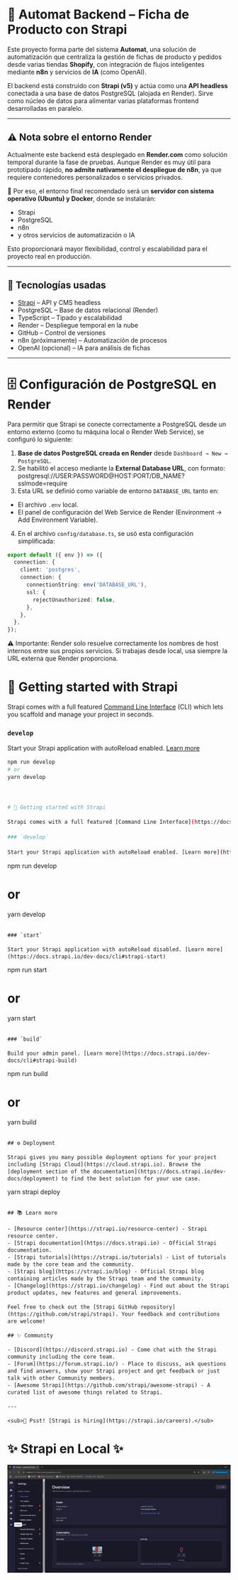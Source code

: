 # 🧠 Automat Backend – Ficha de Producto con Strapi

Este proyecto forma parte del sistema **Automat**, una solución de automatización que centraliza la gestión de fichas de producto y pedidos desde varias tiendas **Shopify**, con integración de flujos inteligentes mediante **n8n** y servicios de **IA** (como OpenAI).

El backend está construido con **Strapi (v5)** y actúa como una **API headless** conectada a una base de datos PostgreSQL (alojada en Render). Sirve como núcleo de datos para alimentar varias plataformas frontend desarrolladas en paralelo.

---

## ⚠️ Nota sobre el entorno Render

Actualmente este backend está desplegado en **Render.com** como solución temporal durante la fase de pruebas. Aunque Render es muy útil para prototipado rápido, **no admite nativamente el despliegue de n8n**, ya que requiere contenedores personalizados o servicios privados.

🧱 Por eso, el entorno final recomendado será un **servidor con sistema operativo (Ubuntu) y Docker**, donde se instalarán:
- Strapi
- PostgreSQL
- n8n
- y otros servicios de automatización o IA

Esto proporcionará mayor flexibilidad, control y escalabilidad para el proyecto real en producción.

---

## 🔗 Tecnologías usadas

- [Strapi](https://strapi.io) – API y CMS headless
- PostgreSQL – Base de datos relacional (Render)
- TypeScript – Tipado y escalabilidad
- Render – Despliegue temporal en la nube
- GitHub – Control de versiones
- n8n (próximamente) – Automatización de procesos
- OpenAI (opcional) – IA para análisis de fichas

---

# 🗄️ Configuración de PostgreSQL en Render

Para permitir que Strapi se conecte correctamente a PostgreSQL desde un entorno externo (como tu máquina local o Render Web Service), se configuró lo siguiente:

1. **Base de datos PostgreSQL creada en Render** desde `Dashboard → New → PostgreSQL`.
2. Se habilitó el acceso mediante la **External Database URL**, con formato: postgresql://USER:PASSWORD@HOST:PORT/DB_NAME?sslmode=require
3. Esta URL se definió como variable de entorno `DATABASE_URL` tanto en:
- El archivo `.env` local.
- El panel de configuración del Web Service de Render (Environment → Add Environment Variable).

4. En el archivo `config/database.ts`, se usó esta configuración simplificada:

```ts
export default ({ env }) => ({
  connection: {
    client: 'postgres',
    connection: {
      connectionString: env('DATABASE_URL'),
      ssl: {
        rejectUnauthorized: false,
      },
    },
  },
});
```

⚠️ Importante: Render solo resuelve correctamente los nombres de host internos entre sus propios servicios. Si trabajas desde local, usa siempre la URL externa que Render proporciona.


# 🚀 Getting started with Strapi

Strapi comes with a full featured [Command Line Interface](https://docs.strapi.io/dev-docs/cli) (CLI) which lets you scaffold and manage your project in seconds.

### `develop`

Start your Strapi application with autoReload enabled. [Learn more](https://docs.strapi.io/dev-docs/cli#strapi-develop)

```bash
npm run develop
# or
yarn develop



# 🚀 Getting started with Strapi

Strapi comes with a full featured [Command Line Interface](https://docs.strapi.io/dev-docs/cli) (CLI) which lets you scaffold and manage your project in seconds.

### `develop`

Start your Strapi application with autoReload enabled. [Learn more](https://docs.strapi.io/dev-docs/cli#strapi-develop)

```
npm run develop
# or
yarn develop
```

### `start`

Start your Strapi application with autoReload disabled. [Learn more](https://docs.strapi.io/dev-docs/cli#strapi-start)

```
npm run start
# or
yarn start
```

### `build`

Build your admin panel. [Learn more](https://docs.strapi.io/dev-docs/cli#strapi-build)

```
npm run build
# or
yarn build
```

## ⚙️ Deployment

Strapi gives you many possible deployment options for your project including [Strapi Cloud](https://cloud.strapi.io). Browse the [deployment section of the documentation](https://docs.strapi.io/dev-docs/deployment) to find the best solution for your use case.

```
yarn strapi deploy
```

## 📚 Learn more

- [Resource center](https://strapi.io/resource-center) - Strapi resource center.
- [Strapi documentation](https://docs.strapi.io) - Official Strapi documentation.
- [Strapi tutorials](https://strapi.io/tutorials) - List of tutorials made by the core team and the community.
- [Strapi blog](https://strapi.io/blog) - Official Strapi blog containing articles made by the Strapi team and the community.
- [Changelog](https://strapi.io/changelog) - Find out about the Strapi product updates, new features and general improvements.

Feel free to check out the [Strapi GitHub repository](https://github.com/strapi/strapi). Your feedback and contributions are welcome!

## ✨ Community

- [Discord](https://discord.strapi.io) - Come chat with the Strapi community including the core team.
- [Forum](https://forum.strapi.io/) - Place to discuss, ask questions and find answers, show your Strapi project and get feedback or just talk with other Community members.
- [Awesome Strapi](https://github.com/strapi/awesome-strapi) - A curated list of awesome things related to Strapi.

---

<sub>🤫 Psst! [Strapi is hiring](https://strapi.io/careers).</sub>
```


# ✨ Strapi en Local ✨

![Logo](logo.jpg)